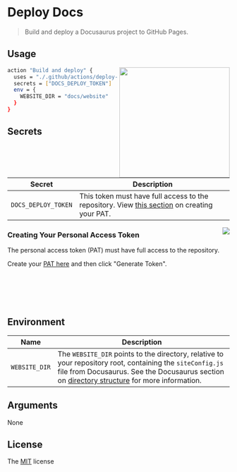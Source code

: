 # Deploy Docs

> Build and deploy a Docusaurus project to GitHub Pages.

## Usage

<img src="https://user-images.githubusercontent.com/10104630/61741640-3335f180-ad46-11e9-9e6b-04318829a80f.png" align="right" width=250/>

```bash
action "Build and deploy" {
  uses = "./.github/actions/deploy-docs"
  secrets = ["DOCS_DEPLOY_TOKEN"]
  env = {
    WEBSITE_DIR = "docs/website"
  }
}
```

## Secrets

| **Secret** | **Description** |
|------------|-----------------|
| `DOCS_DEPLOY_TOKEN` | This token must have full access to the repository. View [this section](#creating-your-personal-access-token) on creating your PAT. |

<img src="https://user-images.githubusercontent.com/10104630/61743118-704fb300-ad49-11e9-8a3c-73ef7dc4ffbb.png" align="right" />

### Creating Your Personal Access Token

The personal access token (PAT) must have full access to the repository.

Create your [PAT
here](https://github.com/settings/tokens/new?description=Deploy%20Docs%20for%20...&scopes=repo)
and then click "Generate Token".

<br />
<br />
<br />
<br />

## Environment

| **Name** | **Description** |
|------------|-----------------|
| `WEBSITE_DIR` | The `WEBSITE_DIR` points to the directory, relative to your repository root, containing the `siteConfig.js` file from Docusaurus. See the Docusaurus section on [directory structure](https://docusaurus.io/docs/en/site-preparation#directory-structure) for more information. |

## Arguments

None

## License

The [MIT](LICENSE) license

